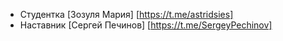 * Студентка [Зозуля Мария] [https://t.me/astridsies]
* Наставник [Сергей Печинов] [https://t.me/SergeyPechinov]
